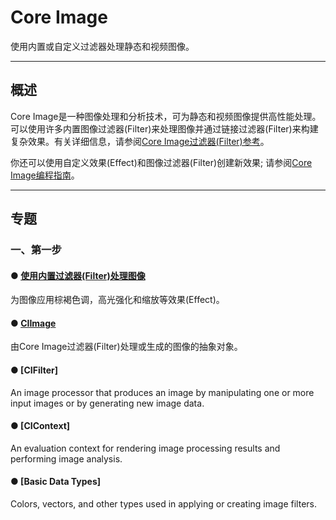 # Core Image

使用内置或自定义过滤器处理静态和视频图像。

---

## 概述

Core Image是一种图像处理和分析技术，可为静态和视频图像提供高性能处理。可以使用许多内置图像过滤器(Filter)来处理图像并通过链接过滤器(Filter)来构建复杂效果。有关详细信息，请参阅[Core Image过滤器(Filter)参考]()。

你还可以使用自定义效果(Effect)和图像过滤器(Filter)创建新效果; 请参阅[Core Image编程指南](./CoreImageProgrammingGuide/)。

---

## 专题

### 一、第一步

#### ● [使用内置过滤器(Filter)处理图像](./ProcessingAnImageUsingBuiltinFilters/)

为图像应用棕褐色调，高光强化和缩放等效果(Effect)。

#### ● [CIImage](./CIImage/)

由Core Image过滤器(Filter)处理或生成的图像的抽象对象。

#### ● [CIFilter]
An image processor that produces an image by manipulating one or more input images or by generating new image data.

#### ● [CIContext]
An evaluation context for rendering image processing results and performing image analysis.

#### ● [Basic Data Types]
Colors, vectors, and other types used in applying or creating image filters.